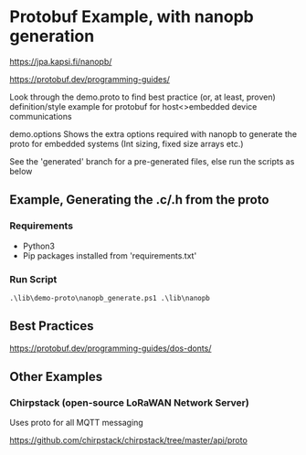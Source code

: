 
# Protobuf Example, with nanopb generation

https://jpa.kapsi.fi/nanopb/

https://protobuf.dev/programming-guides/

Look through the demo.proto to find best practice (or, at least, proven) definition/style example for protobuf for host<>embedded device communications 

demo.options Shows the extra options required with nanopb to generate the proto for embedded systems (Int sizing, fixed size arrays etc.)


See the 'generated' branch for a pre-generated files, else run the scripts as below

## Example, Generating the .c/.h from the proto

### Requirements

* Python3
* Pip packages installed from 'requirements.txt'

### Run Script

`.\lib\demo-proto\nanopb_generate.ps1 .\lib\nanopb`


## Best Practices

https://protobuf.dev/programming-guides/dos-donts/


## Other Examples

### Chirpstack (open-source LoRaWAN Network Server)

Uses proto for all MQTT messaging

https://github.com/chirpstack/chirpstack/tree/master/api/proto